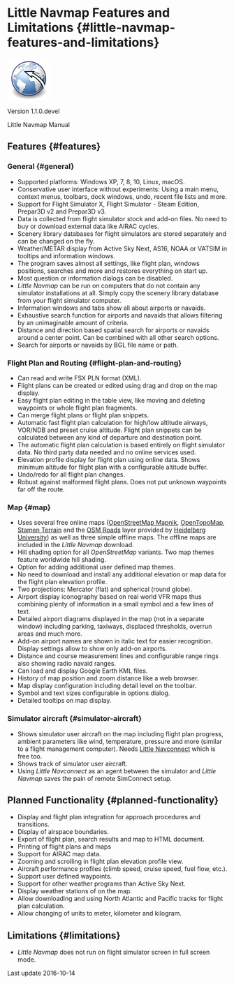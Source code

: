 # Little Navmap Features and Limitations {#little-navmap-features-and-limitations}

![Little Navmap](../images/littlenavmap.svg "Little Navmap")

Version 1.1.0.devel

Little Navmap Manual

## Features {#features}

### General {#general}

*   Supported platforms: Windows XP, 7, 8, 10, Linux, macOS.
*   Conservative user interface without experiments: Using a main menu, context menus, toolbars, dock windows, undo, recent file lists and more.
*   Support for Flight Simulator X, Flight Simulator - Steam Edition, Prepar3D v2 and Prepar3D v3.
*   Data is collected from flight simulator stock and add-on files. No need to buy or download external data like AIRAC cycles.
*   Scenery library databases for flight simulators are stored separately and can be changed on the fly.
*   Weather/METAR display from Active Sky Next, AS16, NOAA or VATSIM in tooltips and information windows.
*   The program saves almost all settings, like flight plan, windows positions, searches and more and restores everything on start up.
*   Most question or information dialogs can be disabled.
*   _Little Navmap_ can be run on computers that do not contain any simulator installations at all. Simply copy the scenery library database from your flight simulator computer.
*   Information windows and tabs show all about airports or navaids.
*   Exhaustive search function for airports and navaids that allows filtering by an unimaginable amount of criteria.
*   Distance and direction based spatial search for airports or navaids around a center point. Can be combined with all other search options.
*   Search for airports or navaids by BGL file name or path.

### Flight Plan and Routing {#flight-plan-and-routing}

*   Can read and write FSX PLN format (XML).
*   Flight plans can be created or edited using drag and drop on the map display.
*   Easy flight plan editing in the table view, like moving and deleting waypoints or whole flight plan fragments.
*   Can merge flight plans or flight plan snippets.
*   Automatic fast flight plan calculation for high/low altitude airways, VOR/NDB and preset cruise altitude. Flight plan snippets can be calculated between any kind of departure and destination point.
*   The automatic flight plan calculation is based entirely on flight simulator data. No third party data needed and no online services used.
*   Elevation profile display for flight plan using online data. Shows minimum altitude for flight plan with a configurable altitude buffer.
*   Undo/redo for all flight plan changes.
*   Robust against malformed flight plans. Does not put unknown waypoints far off the route.

### Map {#map}

*   Uses several free online maps ([OpenStreetMap Mapnik](http://www.openstreetmap.org), [OpenTopoMap](http://www.opentopomap.org), [Stamen Terrain](http://maps.stamen.com) and the [OSM Roads](http://korona.geog.uni-heidelberg.de) layer provided by [Heidelberg University](http://giscience.uni-hd.de/)) as well as three simple offline maps. The offline maps are included in the _Little Navmap_ download.
*   Hill shading option for all _OpenStreetMap_ variants. Two map themes feature worldwide hill shading.
*   Option for adding additional user defined map themes.
*   No need to download and install any additional elevation or map data for the flight plan elevation profile.
*   Two projections: Mercator (flat) and spherical (round globe).
*   Airport display iconography based on real world VFR maps thus combining plenty of information in a small symbol and a few lines of text.
*   Detailed airport diagrams displayed in the map (not in a separate window) including parking, taxiways, displaced thresholds, overrun areas and much more.
*   Add-on airport names are shown in italic text for easier recognition. Display settings allow to show only add-on airports.
*   Distance and course measurement lines and configurable range rings also showing radio navaid ranges.
*   Can load and display Google Earth KML files.
*   History of map position and zoom distance like a web browser.
*   Map display configuration including detail level on the toolbar.
*   Symbol and text sizes configurable in options dialog.
*   Detailed tooltips on map display.

### Simulator aircraft {#simulator-aircraft}

*   Shows simulator user aircraft on the map including flight plan progress, ambient parameters like wind, temperature, pressure and more (similar to a flight management computer). Needs [Little Navconnect](https://albar965.github.io/littlenavconnect.html) which is free too.
*   Shows track of simulator user aircraft.
*   Using _Little Navconnect_ as an agent between the simulator and _Little Navmap_ saves the pain of remote SimConnect setup.

## Planned Functionality {#planned-functionality}

*   Display and flight plan integration for approach procedures and transitions.
*   Display of airspace boundaries.
*   Export of flight plan, search results and map to HTML document.
*   Printing of flight plans and maps
*   Support for AIRAC map data.
*   Zooming and scrolling in flight plan elevation profile view.
*   Aircraft performance profiles (climb speed, cruise speed, fuel flow, etc.).
*   Support user defined waypoints.
*   Support for other weather programs than Active Sky Next.
*   Display weather stations of on the map.
*   Allow downloading and using North Atlantic and Pacific tracks for flight plan calculation.
*   Allow changing of units to meter, kilometer and kilogram.

## Limitations {#limitations}

*   _Little Navmap_ does not run on flight simulator screen in full screen mode.

Last update 2016-10-14
